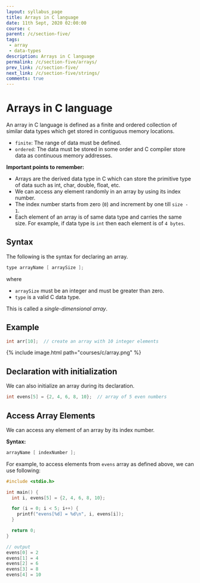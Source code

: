 ```yaml
---
layout: syllabus_page
title: Arrays in C language
date: 11th Sept, 2020 02:00:00
course: c
parent: /c/section-five/
tags:
 - array
 - data-types
description: Arrays in C language
permalink: /c/section-five/arrays/
prev_link: /c/section-five/
next_link: /c/section-five/strings/
comments: true
---
```


# Arrays in C language

An array in C language is defined as a finite and ordered collection of similar data types which get stored in contiguous memory locations.

- `finite`: The range of data must be defined.
- `ordered`: The data must be stored in some order and C compiler store data as continuous memory addresses.

__Important points to remember:__

- Arrays are the derived data type in C which can store the primitive type of data such as int, char, double, float, etc.
- We can access any element randomly in an array by using its index number.
- The index number starts from zero (`0`) and increment by one till `size - 1`.
- Each element of an array is of same data type and carries the same size. For example, if data type is `int` then each element is of `4 bytes`.

## Syntax

The following is the syntax for declaring an array.

```c
type arrayName [ arraySize ];
```

where

-  `arraySize` must be an integer and must be greater than zero.
-  `type` is a valid C data type.

This is called a _single-dimensional array_.

## Example

```c
int arr[10];  // create an array with 10 integer elements
```

{% include image.html path="courses/c/array.png" %}

## Declaration with initialization

We can also initialize an array during its declaration.

```c
int evens[5] = {2, 4, 6, 8, 10};  // array of 5 even numbers
```

## Access Array Elements

We can access any element of an array by its index number.

__Syntax:__

```c
arrayName [ indexNumber ];
```

For example, to access elements from `evens` array as defined above, we can use following:

```c
#include <stdio.h>

int main() {
  int i, evens[5] = {2, 4, 6, 8, 10};

  for (i = 0; i < 5; i++) {
    printf("evens[%d] = %d\n", i, evens[i]);
  }

  return 0;
}

// output
evens[0] = 2
evens[1] = 4
evens[2] = 6
evens[3] = 8
evens[4] = 10
```
